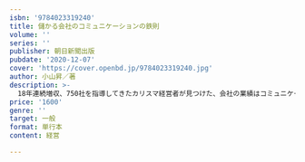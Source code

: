 ```yaml
---
isbn: '9784023319240'
title: 儲かる会社のコミュニケーションの鉄則
volume: ''
series: ''
publisher: 朝日新聞出版
pubdate: '2020-12-07'
cover: 'https://cover.openbd.jp/9784023319240.jpg'
author: 小山昇／著
description: >-
  18年連続増収、750社を指導してきたカリスマ経営者が見つけた、会社の業績はコミュニケーション「量」に比例するという法則。社長が「つくり笑顔」で「声かけ」をするだけで、業績は上向きだす。「何かないか」「ですよね」を口ぐせにするなど、会話の鉄則24も大公開！
price: '1600'
genre: ''
target: 一般
format: 単行本
content: 経営

---
```

